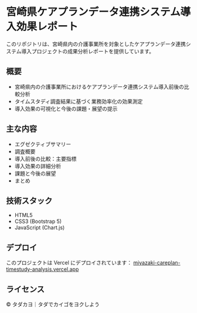 # 宮崎県ケアプランデータ連携システム導入効果レポート

このリポジトリは、宮崎県内の介護事業所を対象としたケアプランデータ連携システム導入プロジェクトの成果分析レポートを提供しています。

## 概要

- 宮崎県内の介護事業所におけるケアプランデータ連携システム導入前後の比較分析
- タイムスタディ調査結果に基づく業務効率化の効果測定
- 導入効果の可視化と今後の課題・展望の提示

## 主な内容

- エグゼクティブサマリー
- 調査概要
- 導入前後の比較：主要指標
- 導入効果の詳細分析
- 課題と今後の展望
- まとめ

## 技術スタック

- HTML5
- CSS3 (Bootstrap 5)
- JavaScript (Chart.js)

## デプロイ

このプロジェクトは Vercel にデプロイされています：
[miyazaki-careplan-timestudy-analysis.vercel.app](https://miyazaki-careplan-timestudy-analysis.vercel.app)

## ライセンス

© タダカヨ｜タダでカイゴをヨクしよう
